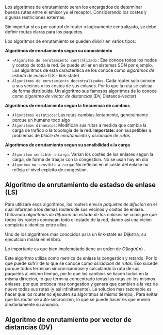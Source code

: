 Los algoritmos de enrutamiento seran los encargados de determinar buenas rutas entre el emisor yu el receptor. Considerando los costes y algunas restriciones externas. 

Sin importar si es por control de router o logicamente centralizado, se debe definir routas claras para los paquetes. 

Los algoritmos de enrutamiento se pueden dividir en varios tipos:

**Algoritmos de enrutamiento segun su conocimiento**
- -``Algoritmo de enrutamiento centralizado`` : Ese conoce todos los nodos y costos de toda la red. Se puede utiliar en sistemas SDN por ejemplo. Los algoritmos de esta caracteritica se los conoce como *algoritmos de estado de enlase* (LS - link-state)
- ``Algoritmos de enrutamiento decentralizados``: Cada router solo concoe a sus vecinos y los costos de sus enlases. Por lo que la ruta se calcua de forma distribuida. Un algoritmo sus famosos algoritmos de lo conoce como *algoritmo de vector de distancias* (DV, Distance-vector)

**Algoritmos de enrutamiento segun la frecuencia de cambios**
- `Algoritmos estaticos`: Las rutas cambias lentamente, generalmente porque un humano toco algo
- `Algoritmos dinamicos`: Modifican sus rutas a medida que cambia la carga de trafico o la topologia de la red. **Importate:** son suspetibles a problemas de *blucle de enrutamiento* y *osiciacion de rutas*

**Algoritmos de enrutamiento segun su sensibilidad a la carga**
- `Algoritmo sensible a carga`: Varian los costes de los enlases segun la carga, de forma de traajar con la congestion. No se usan hoy en dia
- `Algorimo no sensible a carga`:  No reflejan en el coste del enlase no refleja el nivel explcito de congestion.


## Algoritmo de enrutamiento de estadso de enlase (LS)
Para utilizare esos algoritmos, los routers envian *paquetes de difucion* en el cual informan a los demas routers de sus vecinos y costos de enlase. Utilizando *algoritmos de difucion de estado de los enlases* se consigue que todos los routers conoscan todo el estado de la red, dando asi una vicion completa e identica entre ellos. 

Uno de los algoritmos mas conocidos para un link-state es Dijkstra, su ejecutcion mirala en el libro. 

Lo importante es que bien implemetado tiene un orden de $O(log(n)n)$ . 

Este algoritmo utiliza como metrica de enlase la congestion y retardo. Por lo que puede sufrir de lo que se conoce como *osiciacion de rutas*. Eso sucede porque todos terminan sincronisandose y calculando la ruta de sus paquetes al mismo tiempo, por lo que los cambios se hacen todos en la misma dirrecion, lo que termina concentrado todas las rutas en los mismos enlases, por que proboca mas congestion y genera que cambien a la vez de nuevo todas sus rutas (y asi infinitamente). 
La solucion mas razonable es hacer que los router no ejecuten su algoritmos al mismo tiempo,. Para evitar que los router se auto-sincronizen, lo que se puede hacer es que envien aleatoriamente su anuncio. 

## Algoritmo de enrutamiento por vector de distancias (DV)